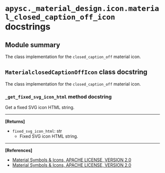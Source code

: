 # `apysc._material_design.icon.material_closed_caption_off_icon` docstrings

## Module summary

The class implementation for the `closed_caption_off` material icon.

## `MaterialclosedCaptionOffIcon` class docstring

The class implementation for the `closed_caption_off` material icon.

### `_get_fixed_svg_icon_html` method docstring

Get a fixed SVG icon HTML string.<hr>

**[Returns]**

- `fixed_svg_icon_html`: str
  - Fixed SVG icon HTML string.

<hr>

**[References]**

- [Material Symbols & Icons, APACHE LICENSE, VERSION 2.0](https://fonts.google.com/icons?icon.size=24&icon.color=%23e8eaed)
- [Material Symbols & Icons, APACHE LICENSE, VERSION 2.0](https://www.apache.org/licenses/LICENSE-2.0.html)